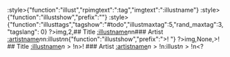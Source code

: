 :style>{"function":"illust","rpimgtext":":tag","imgtext":":illustname"}
:style>{"function":"illustshow","prefix":""}
:style>{"function":"illusttags","tagshow":"#todo","illustmaxtag":5,"rand_maxtag":3,"tagslang": 0}
?>img,2,## Title [:illustname](https://www.pixiv.net/artworks/:illustid)$n$n### Artist [:artistname](https://www.pixiv.net/users/:artistid)$n$n:illust$n$n<?
:style>{"function":"illustshow","prefix":">! "}
?>img,None,>! ## Title [:illustname](https://www.pixiv.net/artworks/:illustid)$n>!$n>! ### Artist [:artistname](https://www.pixiv.net/users/:artistid)$n>!$n:illust$n>!$n<?